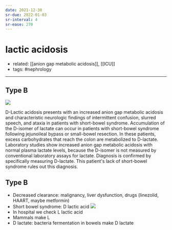 ```yaml
---
date: 2021-12-30
sr-due: 2022-01-03
sr-interval: 4
sr-ease: 270
---
```


# lactic acidosis

- related: [[anion gap metabolic acidosis]], [[ICU]]
- tags: #nephrology
---

## Type B

![](https://photos.thisispiggy.com/file/wikiFiles/20211230093251.png)

D-Lactic acidosis presents with an increased anion gap metabolic acidosis and characteristic neurologic findings of intermittent confusion, slurred speech, and ataxia in patients with short-bowel syndrome. Accumulation of the D-isomer of lactate can occur in patients with short-bowel syndrome following jejunoileal bypass or small-bowel resection. In these patients, excess carbohydrates that reach the colon are metabolized to D-lactate. Laboratory studies show increased anion gap metabolic acidosis with normal plasma lactate levels, because the D-isomer is not measured by conventional laboratory assays for lactate. Diagnosis is confirmed by specifically measuring D-lactate. This patient's lack of short-bowel syndrome rules out this diagnosis.

## Type B

- Decreased clearance: malignancy, liver dysfunction, drugs (linezolid, HAART, maybe metformin)
- Short bowel syndrome: D lactic acid
  ![](https://photos.thisispiggy.com/file/wikiFiles/20220112145030.png)
- In hospital we check L lactic acid
- Mammals make L
- D lactate: bacteria fermentation in bowels make D lactate
